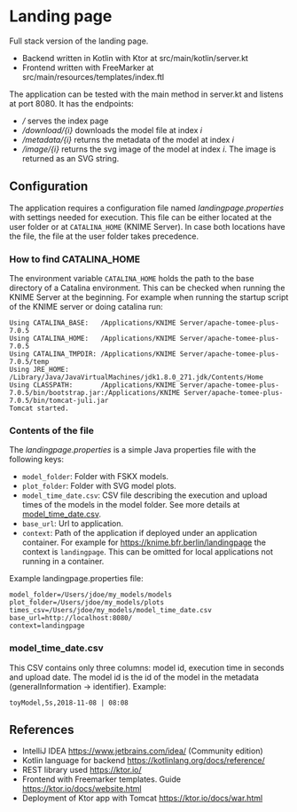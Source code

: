# Landing page
Full stack version of the landing page.
- Backend written in Kotlin with Ktor at src/main/kotlin/server.kt
- Frontend written with FreeMarker at src/main/resources/templates/index.ftl

The application can be tested with the main method in server.kt and listens at port 8080. It has the endpoints:
- */* serves the index page
- */download/{i}* downloads the model file at index *i*
- */metadata/{i}* returns the metadata of the model at index *i*
- */image/{i}* returns the svg image of the model at index *i*. The image is returned as an SVG string.

## Configuration
The application requires a configuration file named *landingpage.properties* with settings needed for execution. This file can be either located at the user folder or at `CATALINA_HOME` (KNIME Server). In case both locations have the file, the file at the user folder takes precedence.

### How to find CATALINA_HOME
The environment variable `CATALINA_HOME` holds the path to the base directory of a Catalina environment. This can be checked when running the KNIME Server at the beginning. For example when running the startup script of the KNIME server or doing catalina run:

```
Using CATALINA_BASE:   /Applications/KNIME Server/apache-tomee-plus-7.0.5
Using CATALINA_HOME:   /Applications/KNIME Server/apache-tomee-plus-7.0.5
Using CATALINA_TMPDIR: /Applications/KNIME Server/apache-tomee-plus-7.0.5/temp
Using JRE_HOME:        /Library/Java/JavaVirtualMachines/jdk1.8.0_271.jdk/Contents/Home
Using CLASSPATH:       /Applications/KNIME Server/apache-tomee-plus-7.0.5/bin/bootstrap.jar:/Applications/KNIME Server/apache-tomee-plus-7.0.5/bin/tomcat-juli.jar
Tomcat started.
```

### Contents of the file

The *landingpage.properties* is a simple Java properties file with the following keys:
* `model_folder`: Folder with FSKX models.
* `plot_folder`: Folder with SVG model plots.
* `model_time_date.csv`: CSV file describing the execution and upload times of the models in the model folder. See more details at [model_time_date.csv](#model_time_datecsv).
* `base_url`: Url to application.
* `context`: Path of the application if deployed under an application container. For example for https://knime.bfr.berlin/landingpage the context is `landingpage`. This can be omitted for local applications not running in a container.

Example landingpage.properties file:
```
model_folder=/Users/jdoe/my_models/models
plot_folder=/Users/jdoe/my_models/plots
times_csv=/Users/jdoe/my_models/model_time_date.csv
base_url=http://localhost:8080/
context=landingpage
```

### model_time_date.csv
This CSV contains only three columns: model id, execution time in seconds and upload date. The model id is the id of the model in the metadata (generalInformation -> identifier). Example:
```
toyModel,5s,2018-11-08 | 08:08
```

## References
-	IntelliJ IDEA https://www.jetbrains.com/idea/ (Community edition)
-	Kotlin language for backend https://kotlinlang.org/docs/reference/
-	REST library used https://ktor.io/
-	Frontend with Freemarker templates. Guide https://ktor.io/docs/website.html
-	Deployment of Ktor app with Tomcat https://ktor.io/docs/war.html
